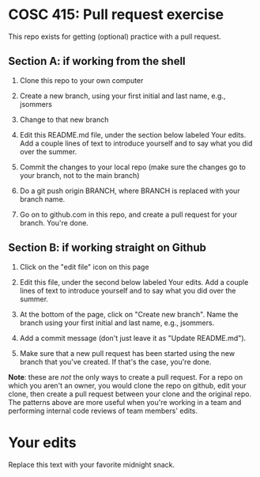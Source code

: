 # COSC 415: Pull request exercise

This repo exists for getting (optional) practice with a pull request.

## Section A: if working from the shell

 1. Clone this repo to your own computer 

 2. Create a new branch, using your first initial and last name, e.g., jsommers

 3. Change to that new branch

 4. Edit this README.md file, under the section below labeled Your edits. Add a couple lines of text to introduce yourself and to say what you did over the summer.

 5. Commit the changes to your local repo (make sure the changes go to your branch, not to the main branch)

 6. Do a git push origin BRANCH, where BRANCH is replaced with your branch name.

 7. Go on to github.com in this repo, and create a pull request for your branch. You're done.

## Section B: if working straight on Github

 1. Click on the "edit file" icon on this page

 2. Edit this file, under the second below labeled Your edits. Add a couple lines of text to introduce yourself and to say what you did over the summer.

 3. At the bottom of the page, click on "Create new branch". Name the branch using your first initial and last name, e.g., jsommers.

 4. Add a commit message (don't just leave it as "Update README.md").

 5. Make sure that a new pull request has been started using the new branch that you've created. If that's the case, you're done.


**Note**: these are _not_ the only ways to create a pull request. For a repo on which you aren't an owner, you would clone the repo on github, edit your clone, then create a pull request between your clone and the original repo. The patterns above are more useful when you're working in a team and performing internal code reviews of team members' edits.

# Your edits

Replace this text with your favorite midnight snack.
